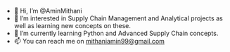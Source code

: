 - 👋 Hi, I’m @AminMithani
- 👀 I’m interested in Supply Chain Management and Analytical projects as well as learning new concepts on these.
- 🌱 I’m currently learning Python and Advanced Supply Chain concepts.
- 📫 You can reach me on mithaniamin99@gmail.com

<!---
AminMithani/AminMithani is a ✨ special ✨ repository because its `README.md` (this file) appears on your GitHub profile.
You can click the Preview link to take a look at your changes.
--->
